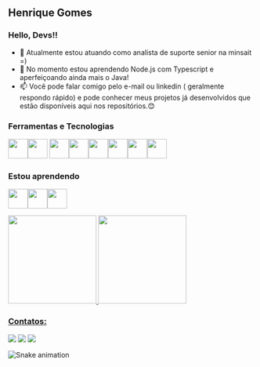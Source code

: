 ## Henrique Gomes
### Hello, Devs!!

- 🔭 Atualmente estou atuando como analista de suporte senior na minsait =)
- 🌱 No momento estou aprendendo Node.js com Typescript e aperfeiçoando ainda mais o Java!
- 📫 Você pode falar comigo pelo e-mail ou linkedin ( geralmente respondo rápido) e pode conhecer meus projetos já desenvolvidos que estão disponíveis aqui nos repositórios.😊


### Ferramentas e Tecnologias

<img src="https://cdn.jsdelivr.net/gh/devicons/devicon/icons/c/c-original.svg" width="40" height="40"/><img src="https://cdn.jsdelivr.net/gh/devicons/devicon/icons/java/java-original.svg" width="40" height="40"/> <img src="https://cdn.jsdelivr.net/gh/devicons/devicon/icons/git/git-original.svg" width="40" height="40"/><img src="https://cdn.jsdelivr.net/gh/devicons/devicon/icons/mysql/mysql-original.svg" width="40" height="40"/><img src="https://cdn.jsdelivr.net/gh/devicons/devicon/icons/css3/css3-original.svg" width="40" height="40"/><img src="https://cdn.jsdelivr.net/gh/devicons/devicon/icons/html5/html5-original.svg" width="40" height="40" /><img src="https://cdn.jsdelivr.net/gh/devicons/devicon/icons/javascript/javascript-original.svg" width="40" height="40"/><img src="https://cdn.jsdelivr.net/gh/devicons/devicon/icons/typescript/typescript-original.svg" width="40" height="40"/>


### Estou aprendendo

<img src="https://cdn.jsdelivr.net/gh/devicons/devicon/icons/nodejs/nodejs-original.svg" width="40" height="40"/><img src="https://cdn.jsdelivr.net/gh/devicons/devicon/icons/react/react-original.svg" width="40" height="40"/><img src="https://cdn.jsdelivr.net/gh/devicons/devicon/icons/mongodb/mongodb-original.svg" width="40" height="40" />

<div>
<a href="https://github.com/Henriquebgf">
<img height="180em" src="https://github-readme-stats.vercel.app/api/top-langs/?username=Henriquebgf&layout=compact&langs_count=7&theme=nightowl"/>
<img height="180em" src="https://github-readme-stats.vercel.app/api?username=Henriquebgf&show_icons=true&theme=nightowl&include_all_commits=true&count_private=true"/>
</div>

 
### Contatos:

<div>
  <a href="https://www.linkedin.com/in/henrique-gomes-227689149" target="_blank"><img src="https://img.shields.io/badge/-LinkedIn-%230077B5?style=for-the-badge&logo=linkedin&logoColor=white" target="_blank"></a> 
<a href = "mailto:l.henrique.b.g.filho@gmail.com"><img src="https://img.shields.io/badge/Gmail-D14836?style=for-the-badge&logo=gmail&logoColor=white" target="_blank"></a>
<a href="https://instagram.com/henriquebgf" target="_blank"><img src="https://img.shields.io/badge/-Instagram-%23E4405F?style=for-the-badge&logo=instagram&logoColor=white" target="_blank"></a>
</div>
  

![Snake animation](https://github.com/Henriquebgf/Henriquebgf/blob/output/github-contribution-grid-snake.svg)

